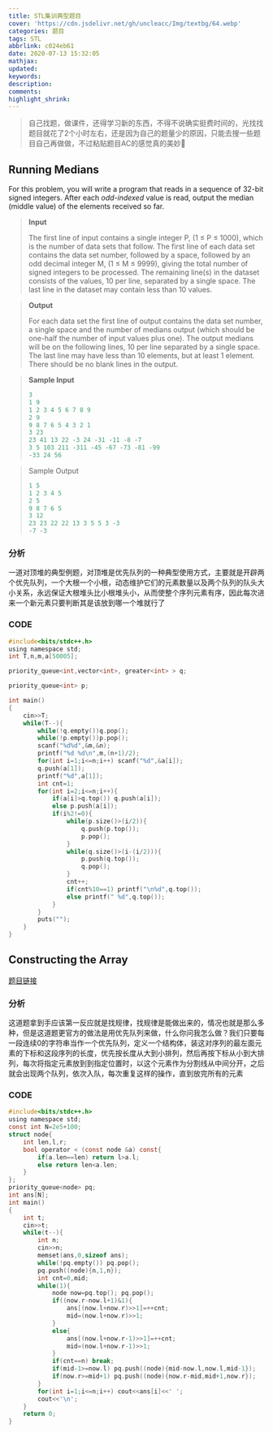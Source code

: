```yaml
---
title: STL集训典型题目
cover: 'https://cdn.jsdelivr.net/gh/uncleacc/Img/textbg/64.webp'
categories: 题目
tags: STL
abbrlink: c024eb61
date: 2020-07-13 15:32:05
mathjax:
updated:
keywords:
description:
comments:
highlight_shrink:
---
```


> 自己找题，做课件，还得学习新的东西，不得不说确实挺费时间的，光找找题目就花了2个小时左右，还是因为自己的题量少的原因，只能去搜一些题目自己再做做，不过粘贴题目AC的感觉真的美妙🐷

## Running Medians

For this problem, you will write a program that reads in a sequence of 32-bit signed integers. After each *odd-indexed* value is read, output the median (middle value) of the elements received so far.

> **Input**
>
> The first line of input contains a single integer P, (1 ≤ P ≤ 1000), which is the number of data sets that follow. The first line of each data set contains the data set number, followed by a space, followed by an odd decimal integer M, (1 ≤ M ≤ 9999), giving the total number of signed integers to be processed.
> The remaining line(s) in the dataset consists of the values, 10 per line, separated by a single space.
> The last line in the dataset may contain less than 10 values.

> **Output**
>
> For each data set the first line of output contains the data set number, a single space and the number of medians output (which should be one-half the number of input values plus one). The output medians will be on the following lines, 10 per line separated by a single space. The last line may have less than 10 elements, but at least 1 element. There should be no blank lines in the output.

> **Sample Input**
>
> ```c
> 3
> 1 9
> 1 2 3 4 5 6 7 8 9
> 2 9
> 9 8 7 6 5 4 3 2 1
> 3 23
> 23 41 13 22 -3 24 -31 -11 -8 -7
> 3 5 103 211 -311 -45 -67 -73 -81 -99
> -33 24 56
> ```

>Sample Output
>
>```c
>1 5
>1 2 3 4 5
>2 5
>9 8 7 6 5
>3 12
>23 23 22 22 13 3 5 5 3 -3
>-7 -3
>```

### 分析

一道对顶堆的典型例题，对顶堆是优先队列的一种典型使用方式，主要就是开辟两个优先队列，一个大根一个小根，动态维护它们的元素数量以及两个队列的队头大小关系，永远保证大根堆头比小根堆头小，从而使整个序列元素有序，因此每次进来一个新元素只要判断其是该放到哪一个堆就行了

### CODE

```c
#include<bits/stdc++.h>
using namespace std;
int T,n,m,a[50005];

priority_queue<int,vector<int>, greater<int> > q;

priority_queue<int> p;

int main()
{
    cin>>T;
    while(T--){
        while(!q.empty())q.pop();
        while(!p.empty())p.pop();
        scanf("%d%d",&m,&n);
        printf("%d %d\n",m,(n+1)/2);
        for(int i=1;i<=n;i++) scanf("%d",&a[i]);
        q.push(a[1]);
        printf("%d",a[1]);
        int cnt=1;
        for(int i=2;i<=n;i++){
            if(a[i]>q.top()) q.push(a[i]);
            else p.push(a[i]);
            if(i%2!=0){
                while(p.size()>(i/2)){
                    q.push(p.top());
                    p.pop();
                }
                while(q.size()>(i-(i/2))){
                    p.push(q.top());
                    q.pop();
                }
                cnt++;
                if(cnt%10==1) printf("\n%d",q.top());
                else printf(" %d",q.top());
            }    
        }
        puts("");
    }
}
```

## Constructing the Array

[题目链接](https://vjudge.net/contest/382426#problem/I)

### 分析

这道题拿到手应该第一反应就是找规律，找规律是能做出来的，情况也就是那么多种，但是这道题更官方的做法是用优先队列来做，什么你问我怎么做？我们只要每一段连续0的字符串当作一个优先队列，定义一个结构体，装这对序列的最左面元素的下标和这段序列的长度，优先按长度从大到小排列，然后再按下标从小到大排列，每次将指定元素放到到指定位置时，以这个元素作为分割线从中间分开，之后就会出现两个队列，依次入队，每次重复这样的操作，直到放完所有的元素

### CODE

```c
#include<bits/stdc++.h>
using namespace std;
const int N=2e5+100;
struct node{
	int len,l,r;
	bool operator < (const node &a) const{
		if(a.len==len) return l>a.l;
		else return len<a.len;
	}
};
priority_queue<node> pq;
int ans[N];
int main()
{
	int t;
	cin>>t;
	while(t--){
		int n;
		cin>>n;
		memset(ans,0,sizeof ans);
		while(!pq.empty()) pq.pop();
		pq.push((node){n,1,n});
		int cnt=0,mid;
		while(1){
			node now=pq.top(); pq.pop();
			if((now.r-now.l+1)&1){
				ans[(now.l+now.r)>>1]=++cnt;
				mid=(now.l+now.r)>>1;
			}
			else{
				ans[(now.l+now.r-1)>>1]=++cnt;
				mid=(now.l+now.r-1)>>1;
			}
			if(cnt==n) break;
			if(mid-1>=now.l) pq.push((node){mid-now.l,now.l,mid-1});
			if(now.r>=mid+1) pq.push((node){now.r-mid,mid+1,now.r});
		}
		for(int i=1;i<=n;i++) cout<<ans[i]<<' ';
		cout<<'\n';
	}
	return 0;
}
```

